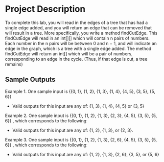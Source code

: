 # Project Description
To complete this lab, you will read in the edges of a tree that has had a single edge
added, and you will return an edge that can be removed that will result in a tree. More
specifically, you write a method findCutEdge. This findCutEdge will read in an int[][]
which will contain n pairs of numbers. Each number in the n pairs will be between 0
and n − 1, and will indicate an edge in the graph, which is a tree with a single edge
added. The method findCutEdge will return an int[] which will be a pair of numbers,
corresponding to an edge in the cycle. (Thus, if that edge is cut, a tree remains)

## Sample Outputs
Example 1. One sample input is {{0, 1}, {1, 2}, {1, 3}, {1, 4}, {4, 5}, {3,
5}, {5, 6}}
- Valid outputs for this input are any of: {1, 3}, {1, 4}, {4, 5} or {3, 5}

Example 2. One sample input is {{0, 1}, {1, 2}, {1, 3}, {2, 3}, {4, 5}, {3,
5}, {5, 6}} , which corresponds to the following:
- Valid outputs for this input are any of: {1, 2}, {1, 3}, or {2, 3}.

Example 3. One sample input is {{0, 1}, {1, 2}, {1, 3}, {2, 6}, {4, 5}, {3,
5}, {5, 6}} , which corresponds to the following:
- Valid outputs for this input are any of: {1, 2}, {1, 3}, {2, 6}, {3, 5}, or {5,
6}
